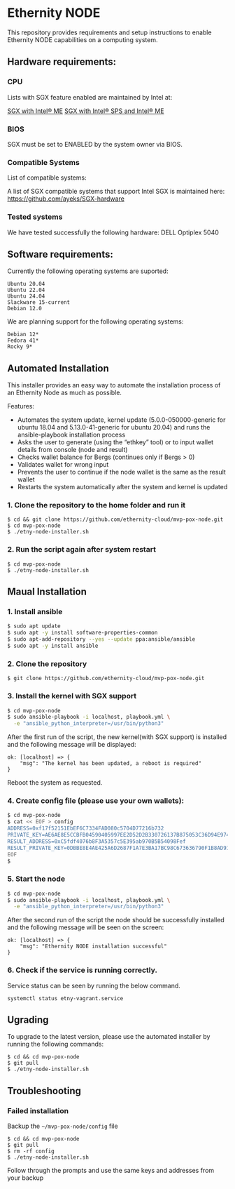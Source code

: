 # Ethernity NODE

This repository provides requirements and setup instructions to enable Ethernity NODE capabilities on a computing system.

## Hardware requirements:

### CPU

Lists with SGX feature enabled are maintained by Intel at: 

[SGX with Intel® ME](https://ark.intel.com/content/www/us/en/ark/search/featurefilter.html?productType=873&2_SoftwareGuardExtensions=Yes%20with%20Intel%C2%AE%20ME)
[SGX with Intel® SPS and Intel® ME](https://ark.intel.com/content/www/us/en/ark/search/featurefilter.html?productType=873&2_SoftwareGuardExtensions=Yes%20with%20both%20)

### BIOS

SGX must be set to ENABLED by the system owner via BIOS.

### Compatible Systems

List of compatible systems:

A list of SGX compatible systems that support Intel SGX is maintained here:
<https://github.com/ayeks/SGX-hardware>

### Tested systems

We have tested successfully the following hardware:
DELL Optiplex 5040

## Software requirements:

Currently the following operating systems are suported:

```
Ubuntu 20.04
Ubuntu 22.04
Ubuntu 24.04
Slackware 15-current
Debian 12.0
```

We are planning support for the following operating systems:

```
Debian 12*
Fedora 41*
Rocky 9*
```

## Automated Installation

This installer provides an easy way to automate the installation process of an Ethernity Node as much as possible.

Features:
-	Automates the system update, kernel update (5.0.0-050000-generic for ubuntu 18.04 and 5.13.0-41-generic for ubuntu 20.04) and runs the ansible-playbook installation process
-	Asks the user to generate (using the “ethkey” tool) or to input wallet details from console (node and result)
-	Checks wallet balance for Bergs (continues only if Bergs > 0)
-	Validates wallet for wrong input 
-	Prevents the user to continue if the node wallet  is the same as the result wallet
-	Restarts the system automatically after the system and kernel is updated

### 1. Clone the repository to the home folder and run it
```
$ cd && git clone https://github.com/ethernity-cloud/mvp-pox-node.git
$ cd mvp-pox-node
$ ./etny-node-installer.sh
```

### 2. Run the script again after system restart
```
$ cd mvp-pox-node
$ ./etny-node-installer.sh
```

## Maual Installation

### 1. Install ansible

```bash
$ sudo apt update
$ sudo apt -y install software-properties-common
$ sudo apt-add-repository --yes --update ppa:ansible/ansible
$ sudo apt -y install ansible
```


### 2. Clone the repository

```
$ git clone https://github.com/ethernity-cloud/mvp-pox-node.git
```


### 3. Install the kernel with SGX support

```bash
$ cd mvp-pox-node
$ sudo ansible-playbook -i localhost, playbook.yml \
  -e "ansible_python_interpreter=/usr/bin/python3"
```

After the first run of the script, the new kernel(with SGX support) is installed and the following message will be displayed:

```
ok: [localhost] => {
    "msg": "The kernel has been updated, a reboot is required"
}
```

Reboot the system as requested.


### 4. Create config file (please use your own wallets):

```bash
$ cd mvp-pox-node
$ cat << EOF > config
ADDRESS=0xf17f52151EbEF6C7334FAD080c5704D77216b732
PRIVATE_KEY=AE6AE8E5CCBFB04590405997EE2D52D2B330726137B875053C36D94E974D162F
RESULT_ADDRESS=0xC5fdf4076b8F3A5357c5E395ab970B5B54098Fef
RESULT_PRIVATE_KEY=0DBBE8E4AE425A6D2687F1A7E3BA17BC98C673636790F1B8AD91193C05875EF1
EOF
$
```


### 5. Start the node

```bash
$ cd mvp-pox-node
$ sudo ansible-playbook -i localhost, playbook.yml \
  -e "ansible_python_interpreter=/usr/bin/python3"
```

After the second run of the script the node should be successfully installed and the following message will be seen on the screen:

```
ok: [localhost] => {
    "msg": "Ethernity NODE installation successful"
}
```

### 6. Check if the service is running correctly.

Service status can be seen by running the below command.

```
systemctl status etny-vagrant.service
```

## Ugrading

To upgrade to the latest version, please use the automated installer by running the following commands:
```
$ cd && cd mvp-pox-node
$ git pull 
$ ./etny-node-installer.sh
```

## Troubleshooting

### Failed installation
Backup the `~/mvp-pox-node/config` file

```
$ cd && cd mvp-pox-node
$ git pull
$ rm -rf config
$ ./etny-node-installer.sh
```

Follow through the prompts and use the same keys and addresses from your backup

